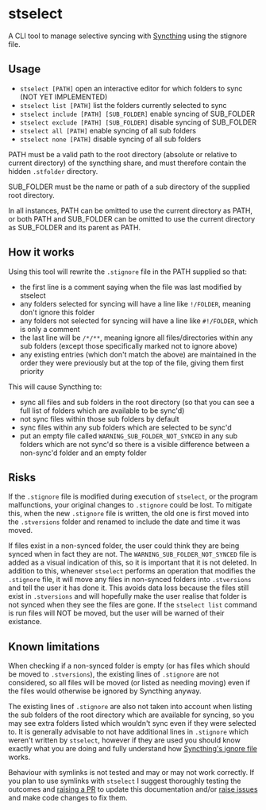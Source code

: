 # stselect
A CLI tool to manage selective syncing with [Syncthing](https://syncthing.net/) using the stignore file.

## Usage
- `stselect [PATH]` open an interactive editor for which folders to sync (NOT YET IMPLEMENTED)
- `stselect list [PATH]` list the folders currently selected to sync
- `stselect include [PATH] [SUB_FOLDER]` enable syncing of SUB_FOLDER
- `stselect exclude [PATH] [SUB_FOLDER]` disable syncing of SUB_FOLDER
- `stselect all [PATH]` enable syncing of all sub folders
- `stselect none [PATH]` disable syncing of all sub folders

PATH must be a valid path to the root directory (absolute or relative to current directory) of the syncthing share, and must therefore contain the hidden `.stfolder` directory.

SUB_FOLDER must be the name or path of a sub directory of the supplied root directory.

In all instances, PATH can be omitted to use the current directory as PATH, or both PATH and SUB_FOLDER can be omitted to use the current directory as SUB_FOLDER and its parent as PATH.

## How it works

Using this tool will rewrite the `.stignore` file in the PATH supplied so that:
- the first line is a comment saying when the file was last modified by stselect
- any folders selected for syncing will have a line like `!/FOLDER`, meaning don't ignore this folder
- any folders not selected for syncing will have a line like `#!/FOLDER`, which is only a comment
- the last line will be `/*/**`, meaning ignore all files/directories within any sub folders (except those specifically marked not to ignore above)
- any existing entries (which don't match the above) are maintained in the order they were previously but at the top of the file, giving them first priority

This will cause Syncthing to:
- sync all files and sub folders in the root directory (so that you can see a full list of folders which are available to be sync'd)
- not sync files within those sub folders by default
- sync files within any sub folders which are selected to be sync'd
- put an empty file called `WARNING_SUB_FOLDER_NOT_SYNCED` in any sub folders which are not sync'd so there is a visible difference between a non-sync'd folder and an empty folder

## Risks
If the `.stignore` file is modified during execution of `stselect`, or the program malfunctions, your original changes to `.stignore` could be lost. To mitigate this, when the new `.stignore` file is written, the old one is first moved into the `.stversions` folder and renamed to include the date and time it was moved.

If files exist in a non-synced folder, the user could think they are being synced when in fact they are not. The `WARNING_SUB_FOLDER_NOT_SYNCED` file is added as a visual indication of this, so it is important that it is not deleted. In addition to this, whenever `stselect` performs an operation that modifies the `.stignore` file, it will move any files in non-synced folders into `.stversions` and tell the user it has done it. This avoids data loss because the files still exist in `.stversions` and will hopefully make the user realise that folder is not synced when they see the files are gone. If the `stselect list` command is run files will NOT be moved, but the user will be warned of their existance.

## Known limitations
When checking if a non-synced folder is empty (or has files which should be moved to `.stversions`), the existing lines of `.stignore` are not considered, so all files will be moved (or listed as needing moving) even if the files would otherwise be ignored by Syncthing anyway.

The existing lines of `.stignore` are also not taken into account when listing the sub folders of the root directory which are available for syncing, so you may see extra folders listed which wouldn't sync even if they were selected to. It is generally advisable to not have additional lines in `.stignore` which weren't written by `stselect`, however if they are used you should know exactly what you are doing and fully understand how [Syncthing's ignore file](https://docs.syncthing.net/users/ignoring.html) works.

Behaviour with symlinks is not tested and may or may not work correctly. If you plan to use symlinks with `stselect` I suggest thoroughly testing the outcomes and [raising a PR](https://github.com/davidlang42/stselect/pulls) to update this documentation and/or [raise issues](https://github.com/davidlang42/stselect/issues) and make code changes to fix them.
